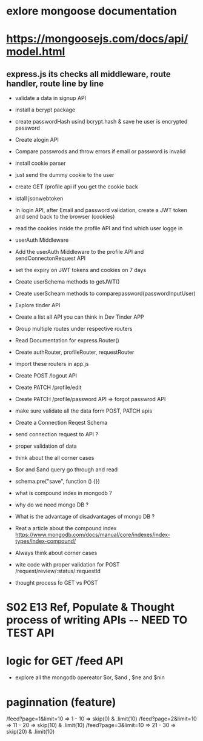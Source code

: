 # exlore mongoose documentation

# https://mongoosejs.com/docs/api/model.html

## express.js its checks all middleware, route handler, route line by line

- validate a data in signup API
- install a bcrypt package
- create passwordHash usind bcrypt.hash & save he user is encrypted password
- Create alogin API
- Compare passwrods and throw errors if email or password is invalid

- install cookie parser
- just send the dummy cookie to the user
- create GET /profile api if you get the cookie back
- istall jsonwebtoken
- In login API, after Email and password validation, create a JWT token and send back to the browser (cookies)
- read the cookies inside the profile API and find which user logge in
- userAuth Middleware
- Add the userAuth Middleware to the profile API and sendConnectonRequest API
- set the expiry on JWT tokens and cookies on 7 days
- Create userSchema methods to getJWT()
- Create userScheam methods to comparepassword(passwordInputUser)

- Explore tinder API
- Create a list all API you can think in Dev Tinder APP
- Group multiple routes under respective routers
- Read Documentation for express.Router()
- Create authRouter, profileRouter, requestRouter
- import these routers in app.js
- Create POST /logout API
- Create PATCH /profile/edit
- Create PATCH /profile/password API => forgot passwrod API
- make sure validate all the data form POST, PATCH apis

- Create a Connection Reqest Schema
- send connection request to API ?
- proper validation of data
- think about the all corner cases
- $or and $and query go through and read
- schema.pre("save", function () {})
- what is compound index in mongodb ?
- why do we need mongo DB ?
- What is the advantage of disadvantages of mongo DB ?
- Reat a article about the compound index https://www.mongodb.com/docs/manual/core/indexes/index-types/index-compound/
- Always think about corner cases

- wite code with proper validation for POST /request/review/:status/:requestId
- thought process fo GET vs POST

# S02 E13 Ref, Populate & Thought process of writing APIs -- NEED TO TEST API

# logic for GET /feed API

- explore all the mongodb opereator $or, $and , $ne and $nin

# paginnation (feature)

/feed?page=1&limit=10 => 1 - 10 => skip(0) & .limit(10)
/feed?page=2&limit=10 => 11 - 20 => skip(10) & .limit(10)
/feed?page=3&limit=10 => 21 - 30 => skip(20) & .limit(10)
  